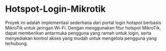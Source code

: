 # Hotspot-Login-Mikrotik
Proyek ini adalah implementasi sederhana dari portal login hotspot berbasis MikroTik untuk jaringan Wi-Fi. Dengan menggunakan fitur hotspot MikroTik, dapat memberikan antarmuka pengguna yang ramah untuk login, serta menyediakan kontrol akses yang mudah untuk mengelola pengguna yang terhubung.
